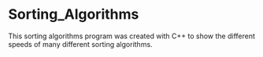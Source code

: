 # Sorting_Algorithms

This sorting algorithms program was created with C++ to show the different speeds of many different sorting algorithms.

